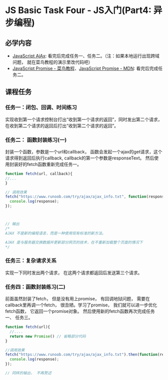 # JS Basic Task Four - JS入门(Part4: 异步编程)

## 必学内容
+ [JavaScript AjAx](https://www.runoob.com/js/js-async.html): 看完后完成任务一、任务二。（注：如果本地运行出现跨域问题， 就在菜鸟教程的演示里改代码吧）
+ [JavaScript Promise - 菜鸟教程](https://www.runoob.com/js/js-promise.html)、[JavaScript Promise - MDN](https://developer.mozilla.org/zh-CN/docs/Web/JavaScript/Reference/Global_Objects/Promise): 看完后完成任务二。

## 课程任务
### 任务一：闭包、回调、时间练习
实现收到第一个请求控制台打出“收到第一个请求的返回”，同时发出第二个请求，在收到第二个请求的返回后打出“收到第二个请求的返回”。

### 任务二： 函数封装练习(一)
封装一个函数，参数是一个url和callback， 函数会发起一个ajax的get请求，这个请求得到返回后执行callback, callback的第一个参数是responseText。
然后使用封装好的fetch函数重新完成任务一。
```javascript
function fetch(url, callback){
//...
}

// 调用效果
fetch("https://www.runoob.com/try/ajax/ajax_info.txt", function(response){
  console.log(response);
});



// 输出 
/*
AJAX 不是新的编程语言，而是一种使用现有标准的新方法。

AJAX 是与服务器交换数据并更新部分网页的技术，在不重新加载整个页面的情况下
*/
```

### 任务三：复杂请求关系
实现一下同时发出两个请求， 在这两个请求都返回后发送第三个请求。

### 任务四：函数封装练习(二)
前面虽然封装了fetch， 但是没有用上promise， 有回调地狱问题， 需要在callback里再调一个fetch， 很丑陋。学习了promise， 我们就可以进一步优化fetch函数， 它返回一个promise对象。
然后使用新的fetch函数再次完成任务一、   任务三。
```javascript
function fetch(url){
  //....
  return new Promise() // 省略部分代码
}

//调用效果
fetch("https://www.runoob.com/try/ajax/ajax_info.txt").then(function(response){
  console.log(response);
});

// 同样的输出， 不再赘述
```